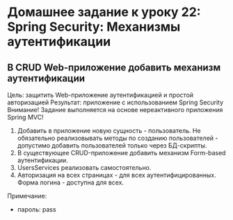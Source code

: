 # Домашнее задание к уроку 22: Spring Security: Механизмы аутентификации

## В CRUD Web-приложение добавить механизм аутентификации

Цель: защитить Web-приложение аутентификацией и простой авторизацией Результат: приложение с использованием Spring Security
Внимание! Задание выполняется на основе нереактивного приложения Spring MVC!

1. Добавить в приложение новую сущность - пользователь. Не обязательно реализовывать методы по созданию пользователей - допустимо добавить пользователей только через БД-скрипты.
2. В существующее CRUD-приложение добавить механизм Form-based аутентификации.
3. UsersServices реализовать самостоятельно.
4. Авторизация на всех страницах - для всех аутентифицированных. Форма логина - доступна для всех.

Примечание:
* пароль: pass
